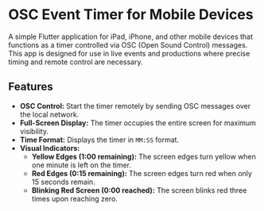 # OSC Event Timer for Mobile Devices

A simple Flutter application for iPad, iPhone, and other mobile devices that functions as a timer controlled via OSC (Open Sound Control) messages. This app is designed for use in live events and productions where precise timing and remote control are necessary.

## Features

*   **OSC Control:**  Start the timer remotely by sending OSC messages over the local network.
*   **Full-Screen Display:** The timer occupies the entire screen for maximum visibility.
*   **Time Format:** Displays the timer in `MM:SS` format.
*   **Visual Indicators:**
    *   **Yellow Edges (1:00 remaining):**  The screen edges turn yellow when one minute is left on the timer.
    *   **Red Edges (0:15 remaining):** The screen edges turn red when only 15 seconds remain.
    *   **Blinking Red Screen (0:00 reached):** The screen blinks red three times upon reaching zero.
